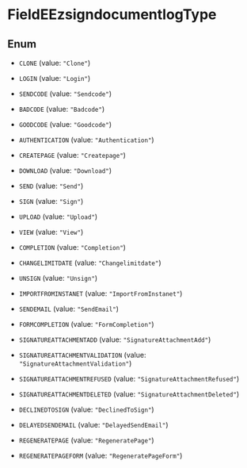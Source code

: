 

# FieldEEzsigndocumentlogType

## Enum


* `CLONE` (value: `"Clone"`)

* `LOGIN` (value: `"Login"`)

* `SENDCODE` (value: `"Sendcode"`)

* `BADCODE` (value: `"Badcode"`)

* `GOODCODE` (value: `"Goodcode"`)

* `AUTHENTICATION` (value: `"Authentication"`)

* `CREATEPAGE` (value: `"Createpage"`)

* `DOWNLOAD` (value: `"Download"`)

* `SEND` (value: `"Send"`)

* `SIGN` (value: `"Sign"`)

* `UPLOAD` (value: `"Upload"`)

* `VIEW` (value: `"View"`)

* `COMPLETION` (value: `"Completion"`)

* `CHANGELIMITDATE` (value: `"Changelimitdate"`)

* `UNSIGN` (value: `"Unsign"`)

* `IMPORTFROMINSTANET` (value: `"ImportFromInstanet"`)

* `SENDEMAIL` (value: `"SendEmail"`)

* `FORMCOMPLETION` (value: `"FormCompletion"`)

* `SIGNATUREATTACHMENTADD` (value: `"SignatureAttachmentAdd"`)

* `SIGNATUREATTACHMENTVALIDATION` (value: `"SignatureAttachmentValidation"`)

* `SIGNATUREATTACHMENTREFUSED` (value: `"SignatureAttachmentRefused"`)

* `SIGNATUREATTACHMENTDELETED` (value: `"SignatureAttachmentDeleted"`)

* `DECLINEDTOSIGN` (value: `"DeclinedToSign"`)

* `DELAYEDSENDEMAIL` (value: `"DelayedSendEmail"`)

* `REGENERATEPAGE` (value: `"RegeneratePage"`)

* `REGENERATEPAGEFORM` (value: `"RegeneratePageForm"`)



